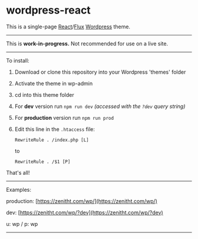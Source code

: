 # wordpress-react
This is a single-page [React](https://facebook.github.io/react/)/[Flux](https://facebook.github.io/flux/) [Wordpress](https://wordpress.com/) theme.

----

This is <b>work-in-progress.</b> Not recommended for use on a live site.

----

To install:
1. Download or clone this repository into your Wordpress 'themes' folder
2. Activate the theme in wp-admin
3. cd into this theme folder
4. For <b>dev</b> version run `npm run dev` <i>(accessed with the `?dev` query string)</i>
5. For <b>production</b> version run `npm run prod`
6. Edit this line in the `.htaccess` file:

    `RewriteRule . /index.php [L]`

    to

    `RewriteRule . /$1 [P]`


That's all!

----

Examples:

production: [https://zenitht.com/wp/](https://zenitht.com/wp/)

dev: [https://zenitht.com/wp/?dev](https://zenitht.com/wp/?dev)

u: wp / p: wp

----
